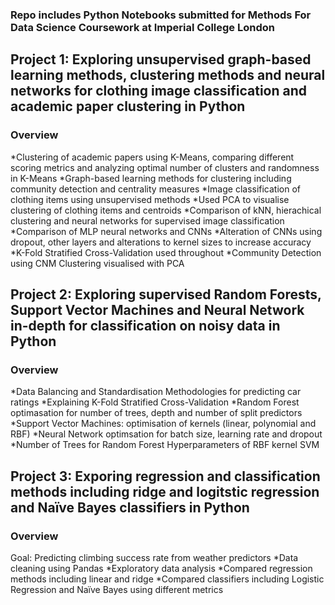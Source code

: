 
### Repo includes Python Notebooks submitted for Methods For Data Science Coursework at Imperial College London

## Project 1: Exploring unsupervised graph-based learning methods, clustering methods and neural networks for clothing image classification and academic paper clustering in Python

### Overview

*Clustering of academic papers using K-Means, comparing different scoring metrics and analyzing optimal number of clusters and randomness in K-Means
*Graph-based learning methods for clustering including community detection and centrality measures
*Image classification of clothing items using unsupervised methods
*Used PCA to visualise clustering of clothing items and centroids
*Comparison of kNN, hierachical clustering and neural networks for supervised image classification
*Comparison of MLP neural networks and CNNs
*Alteration of CNNs using dropout, other layers and alterations to kernel sizes to increase accuracy
*K-Fold Stratified Cross-Validation used throughout
*Community Detection using CNM	Clustering visualised with PCA
	
## Project 2: Exploring supervised Random Forests, Support Vector Machines and Neural Network in-depth for classification on noisy data in Python
### Overview
*Data Balancing and Standardisation Methodologies for predicting car ratings
*Explaining K-Fold Stratified Cross-Validation
*Random Forest optimasation for number of trees, depth and number of split predictors
*Support Vector Machines: optimisation of kernels (linear, polynomial and RBF)
*Neural Network optimsation for batch size, learning rate and dropout
*Number of Trees for Random Forest	Hyperparameters of RBF kernel SVM
	
## Project 3: Exporing regression and classification methods including ridge and logitstic regression and Naïve Bayes classifiers in Python
### Overview
Goal: Predicting climbing success rate from weather predictors
*Data cleaning using Pandas
*Exploratory data analysis
*Compared regression methods including linear and ridge
*Compared classifiers including Logistic Regression and Naïve Bayes using different metrics
